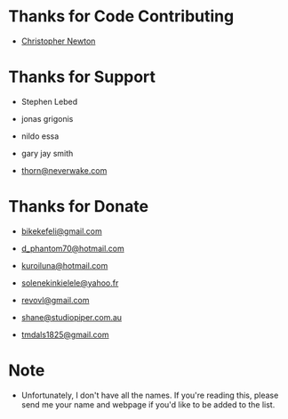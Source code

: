 # Thanks for Code Contributing
* [Christopher Newton](https://github.com/chrstphrknwtn)

# Thanks for Support
* Stephen Lebed

* jonas grigonis
* nildo essa
* gary jay smith

* thorn@neverwake.com

# Thanks for Donate
* bikekefeli@gmail.com
* d_phantom70@hotmail.com
* kuroiluna@hotmail.com
* solenekinkielele@yahoo.fr

* revovl@gmail.com
* shane@studiopiper.com.au
* tmdals1825@gmail.com

# Note
* Unfortunately, I don't have all the names. If you're reading this, please send me your name and webpage if you'd like to be added to the list.
